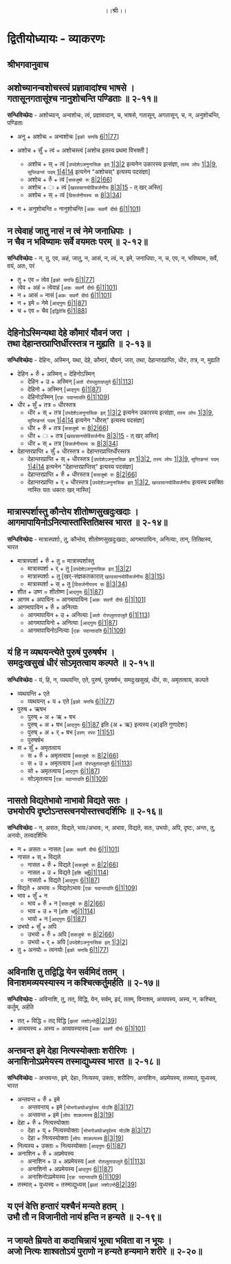 <p align="center"> ।।श्रीः।। </p>

# द्वितीयोध्यायः - व्याकरणः 

## श्रीभगवानुवाच
## अशोच्यानन्वशोचस्त्वं प्रज्ञावादांश्च भाषसे । <br> गतासूनगतासूंश्च नानुशोचन्ति पण्डिताः ॥ २-११॥

**सन्धिविच्छेदः** - अशोच्यान्, अन्वशोचः, त्वं, प्रज्ञावादान्, च, भाषसे, गतासून्, अगतासून्, च, न, अनुशोचन्ति, पण्डिताः

* अनु + अशोचः = अन्वशोचः [`इको यणचि` [6|1|77](http://ashtadhyayi.com/sutraani/6/1/77)]

* अशोच + सुँ + त्वं = अशोचस्त्वं [अशोच इतस्य प्रथमा विभक्ती ]
    * अशोच + स् + त्वं [`उपदेशेऽजनुनासिक इत्` [1|3|2](http://ashtadhyayi.com/sutraani/1/3/2) इत्यनेन उकारस्य इत्संज्ञा, `तस्य लोपः` [1|3|9](http://ashtadhyayi.com/sutraani/1/3/9), `सुप्तिङन्तं पदम्` [1|4|14](http://ashtadhyayi.com/sutraani/1/4/14) इत्यनेन "अशोचस्" इत्यस्य पदसंज्ञा]
    * अशोच + रुँ + त्वं [`ससजुषो रुः` [8|2|66](http://ashtadhyayi.com/sutraani/8/2/66)]
    * अशोच + ः  + त्वं [`खरवसानयोर्विसर्जनीयः` [8|3|15](http://ashtadhyayi.com/sutraani/8/3/15) - त् खर् अस्ति]
    * अशोच + स् + त्वं [`विसर्जनीयस्य सः` [8|3|34](http://ashtadhyayi.com/sutraani/8/3/34)]
* न + अनुशोचन्ति =  नानुशोचन्ति [`अकः सवर्णे दीर्घः` [6|1|101](http://ashtadhyayi.com/sutraani/6/1/101)]

## न त्वेवाहं जातु नासं न त्वं नेमे जनाधिपाः । <br> न चैव न भविष्यामः सर्वे वयमतः परम् ॥ २-१२॥

**सन्धिविच्छेदः** - न, तु, एव, अहं, जातु, न, आसं, न, त्वं, न, इमे, जनाधिपाः, न, च, एव, न, भविष्यामः, सर्वे, वयं, अतः, परं 

* तु + एव = त्वेव [`इको यणचि` [6|1|77](http://ashtadhyayi.com/sutraani/6/1/77)]
* त्वेव + अहं = त्वेवाहं [`अकः सवर्णे दीर्घः` [6|1|101](http://ashtadhyayi.com/sutraani/6/1/101)]
* न + आसं = नासं [`अकः सवर्णे दीर्घः` [6|1|101](http://ashtadhyayi.com/sutraani/6/1/101)]
* न + इमे = नेमे [`आद्गुणः` [6|1|87](http://ashtadhyayi.com/sutraani/6/1/87)]
* च + एव = चैव [`वृद्धिरेचि` [6|1|88](http://ashtadhyayi.com/sutraani/6/1/88)]

## देहिनोऽस्मिन्यथा देहे कौमारं यौवनं जरा । <br> तथा देहान्तरप्राप्तिर्धीरस्तत्र न मुह्यति ॥ २-१३॥

**सन्धिविच्छेदः** - देहिनः, अस्मिन्, यथा, देहे, कौमारं, यौवनं, जरा, तथा, देहान्तरप्राप्तिः, धीरः, तत्र, न, मुह्यति 

* देहिन + रुँ + अस्मिन् = देहिनोऽस्मिन्
    * देहिन + उ + अस्मिन् [`अतो रोरप्लुतादप्लुते` [6|1|113](http://ashtadhyayi.com/sutraani/6/1/113)]
    * देहिनो + अस्मिन् [`आद्गुणः` [6|1|87](http://ashtadhyayi.com/sutraani/6/1/87)]
    * देहिनोऽस्मिन् [`एङः पदान्तादति` [6|1|109](http://ashtadhyayi.com/sutraani/6/1/109)]
* धीर + सुँ + तत्र = धीरस्तत्र
    * धीर + स् + तत्र [`उपदेशेऽजनुनासिक इत्` [1|3|2](http://ashtadhyayi.com/sutraani/1/3/2) इत्यनेन उकारस्य इत्संज्ञा, `तस्य लोपः` [1|3|9](http://ashtadhyayi.com/sutraani/1/3/9), `सुप्तिङन्तं पदम्` [1|4|14](http://ashtadhyayi.com/sutraani/1/4/14) इत्यनेन "धीरस्" इत्यस्य पदसंज्ञा]
    * धीर + रुँ + तत्र [`ससजुषो रुः` [8|2|66](http://ashtadhyayi.com/sutraani/8/2/66)]
    * धीर + ः + तत्र [`खरवसानयोर्विसर्जनीयः` [8|3|15](http://ashtadhyayi.com/sutraani/8/3/15) - त् खर् अस्ति]
    * धीर + स् + तत्र [`विसर्जनीयस्य सः` [8|3|34](http://ashtadhyayi.com/sutraani/8/3/34)]
* देहान्तरप्राप्ति + सुँ + धीरस्तत्र = देहान्तरप्राप्तिर्धीरस्तत्र
    * देहान्तरप्राप्ति + स् + धीरस्तत्र [`उपदेशेऽजनुनासिक इत्` [1|3|2](http://ashtadhyayi.com/sutraani/1/3/2), `तस्य लोपः` [1|3|9](http://ashtadhyayi.com/sutraani/1/3/9), `सुप्तिङन्तं पदम्` [1|4|14](http://ashtadhyayi.com/sutraani/1/4/14) इत्यनेन "देहान्तरप्राप्तिस्" इत्यस्य पदसंज्ञा]
    * देहान्तरप्राप्ति + रुँ + धीरस्तत्र [`ससजुषो रुः` [8|2|66](http://ashtadhyayi.com/sutraani/8/2/66)]
    * देहान्तरप्राप्ति + र् + धीरस्तत्र [`उपदेशेऽजनुनासिक इत्` [1|3|2](http://ashtadhyayi.com/sutraani/1/3/2), `खरवसानयोर्विसर्जनीयः` इत्यस्य प्रसक्तिः नास्तिः यतः धकारः खर् नास्ति]

## मात्रास्पर्शास्तु कौन्तेय शीतोष्णसुखदुःखदाः । <br> आगमापायिनोऽनित्यास्तांस्तितिक्षस्व भारत ॥ २-१४॥
**सन्धिविच्छेदः** - मात्रास्पर्शाः, तु, कौन्तेय, शीतोष्णसुखदुःखदाः, आगमापायिनः, अनित्याः, तान्, तितिक्षस्व, भारत
* मात्रास्पर्शा + रुँ + तु = मात्रास्पर्शास्तु
    * मात्रास्पर्शा + र् + तु [`उपदेशेऽजनुनासिक इत्` [1|3|2](http://ashtadhyayi.com/sutraani/1/3/2)]
    * मात्रास्पर्शाः + तु [खर्-संज्ञकतकारात् `खरवसानयोर्विसर्जनीयः` [8|3|15](http://ashtadhyayi.com/sutraani/8/3/15)]
    * मात्रास्पर्शा + स् + तु [`विसर्जनीयस्य सः` [8|3|34](http://ashtadhyayi.com/sutraani/8/3/34)]
* शीत + उष्ण = शीतोष्ण [`आद्गुणः` [6|1|87](http://ashtadhyayi.com/sutraani/6/1/87)]
* आगम + अपायिनः = आगमापायिनः [`अकः सवर्णे दीर्घः` [6|1|101](http://ashtadhyayi.com/sutraani/6/1/101)]
* आगमापायिन + रुँ + अनित्याः
    * आगमापायिन + उ + अनित्याः [`अतो रोरप्लुतादप्लुते` [6|1|113](http://ashtadhyayi.com/sutraani/6/1/113)]
    * आगमापायिनो + अनित्याः [`आद्गुणः` [6|1|87](http://ashtadhyayi.com/sutraani/6/1/87)]
    * आगमापायिनोऽनित्याः [`एङः पदान्तादति` [6|1|109](http://ashtadhyayi.com/sutraani/6/1/109)]

## यं हि न व्यथयन्त्येते पुरुषं पुरुषर्षभ । <br> समदुःखसुखं धीरं सोऽमृतत्वाय कल्पते ॥ २-१५॥
**सन्धिविच्छेदः** - यं, हि, न, व्यथयन्ति, एते, पुरुषं, पुरुषर्षभ, समदुःखसुखं, धीरं, सः, अमृतत्वाय, कल्पते
* व्यथयन्ति + एते
    * व्यथयन्त् + य + एते [`इको यणचि` [6|1|77](http://ashtadhyayi.com/sutraani/6/1/77)]
* पुरुष + ऋषभ
    * पुरुष् + अ + ऋ + षभ
    * पुरुष् + अ + षभ [`आद्गुणः` [6|1|87](http://ashtadhyayi.com/sutraani/6/1/87) इति {अ + ऋ} इत्यस्य {अ}इति गुणादेशः]
    * पुरुष् + अ + र् + षभ [`उरण् रपरः` [1|1|51](http://ashtadhyayi.com/sutraani/1/1/51)]
    * पुरुषर्षभ
 * स + सुँ + अमृतत्वाय
     * स + रुँ + अमृतत्वाय [`ससजुषो रुः` [8|2|66](http://ashtadhyayi.com/sutraani/8/2/66)]
     * स + उ + अमृतत्वाय [`अतो रोरप्लुतादप्लुते` [6|1|113](http://ashtadhyayi.com/sutraani/6/1/113)]
     * सो + अमृतत्वाय [`आद्गुणः` [6|1|87](http://ashtadhyayi.com/sutraani/6/1/87)]
     * सोऽमृतत्वाय [`एङः पदान्तादति` [6|1|109](http://ashtadhyayi.com/sutraani/6/1/109)]
 
## नासतो विद्यतेभावो नाभावो विद्यते सतः । <br> उभयोरपि दृष्टोऽन्तस्त्वनयोस्तत्त्वदर्शिभिः ॥ २-१६॥
**सन्धिविच्छेदः** - न, असतः, विद्यते, भावः/अभावः, न, अभावः, विद्यते, सतः, उभयोः, अपि, दृष्टः, अन्तः, तु, अनयोः, तत्त्वदर्शिभिः
* न + असतः = नासतः [`अकः सवर्णे दीर्घः` [6|1|101](http://ashtadhyayi.com/sutraani/6/1/101)]
* नासत + स् + विद्यते
    * नासत + रुँ + विद्यते [`ससजुषो रुः` [8|2|66](http://ashtadhyayi.com/sutraani/8/2/66)]
    * नासत + उ + विद्यते [`हशि च`[6|1|114](http://ashtadhyayi.com/sutraani/6/1/114)]
    * नासतो + विद्यते [`आद्गुणः` [6|1|87](http://ashtadhyayi.com/sutraani/6/1/87)]
* विद्यते + अभावः = विद्यतेऽभावः [`एङः पदान्तादति` [6|1|109](http://ashtadhyayi.com/sutraani/6/1/109)]
* भाव + सुँ + न
    * भाव + रुँ + न [`ससजुषो रुः` [8|2|66](http://ashtadhyayi.com/sutraani/8/2/66)]
    * भाव + उ + न [`हशि च`[6|1|114](http://ashtadhyayi.com/sutraani/6/1/114)]
    * भावो + न [`आद्गुणः` [6|1|87](http://ashtadhyayi.com/sutraani/6/1/87)]
* उभयो + सुँ + अपि
    * उभयो + रुँ + अपि [`ससजुषो रुः` [8|2|66](http://ashtadhyayi.com/sutraani/8/2/66)]
    * उभयो + र् + अपि [`उपदेशेऽजनुनासिक इत्` [1|3|2](http://ashtadhyayi.com/sutraani/1/3/2)]
* तु + अनयोः = त्वनयोः [`इको यणचि` [6|1|77](http://ashtadhyayi.com/sutraani/6/1/77)]

## अविनाशि तु तद्विद्धि येन सर्वमिदं ततम् । <br> विनाशमव्ययस्यास्य न कश्चित्कर्तुमर्हति ॥ २-१७॥
**सन्धिविच्छेदः** - अविनाशि, तु, तत्, विद्धि, येन, सर्वम्, इदं, ततम्, विनाशम्, अव्ययस्य, अस्य, न, कश्चित्, कर्तुम्, अर्हति
* तत् + विद्धि = तद् विद्धि [`झलां जशोऽन्ते`[8|2|39](http://ashtadhyayi.com/sutraani/8/2/39)]
* अव्ययस्य + अस्य = अव्ययस्यास्य [`अकः सवर्णे दीर्घः` [6|1|101](http://ashtadhyayi.com/sutraani/6/1/101)]

## अन्तवन्त इमे देहा नित्यस्योक्ताः शरीरिणः । <br> अनाशिनोऽप्रमेयस्य तस्माद्युध्यस्व भारत ॥ २-१८॥
**सन्धिविच्छेदः** - अन्तवन्तः, इमे, देहाः, नित्यस्य, उक्ताः, शरीरिणः, अनाशिनः, अप्रमेयस्य, तस्मात्, युध्यस्व, भारत
* अन्तवन्त + रुँ + इमे
    * अन्तवन्तय् + इमे [`भोभगोअघोअपूर्वस्य योऽशि` [8|3|17](http://ashtadhyayi.com/sutraani/8/3/17)]
    * अन्तवन्त + इमे [`लोपः शाकल्यस्य` [8|3|19](http://ashtadhyayi.com/sutraani/8/3/19)]
* देहा + रुँ + नित्यस्योक्ताः
    * देहा + य् + नित्यस्योक्ताः [`भोभगोअघोअपूर्वस्य योऽशि` [8|3|17](http://ashtadhyayi.com/sutraani/8/3/17)]
    * देहा + नित्यस्योक्ताः [`लोपः शाकल्यस्य` [8|3|19](http://ashtadhyayi.com/sutraani/8/3/19)]
* नित्यस्य + उक्ताः = नित्यस्योक्ताः [`आद्गुणः` [6|1|87](http://ashtadhyayi.com/sutraani/6/1/87)]
* अनाशिन + रुँ + अप्रमेयस्य
    * अनाशिन + उ + अप्रमेयस्य [`अतो रोरप्लुतादप्लुते` [6|1|113](http://ashtadhyayi.com/sutraani/6/1/113)]
    * अनाशिनो + अप्रमेयस्य [`आद्गुणः` [6|1|87](http://ashtadhyayi.com/sutraani/6/1/87)]
    * अनाशिनोऽप्रमेयस्य [`एङः पदान्तादति` [6|1|109](http://ashtadhyayi.com/sutraani/6/1/109)]
* तस्मात् + युध्यस्व = तस्माद्युध्यस् [`झलां जशोऽन्ते`[8|2|39](http://ashtadhyayi.com/sutraani/8/2/39)]

## य एनं वेत्ति हन्तारं यश्चैनं मन्यते हतम् । <br> उभौ तौ न विजानीतो नायं हन्ति न हन्यते ॥ २-१९॥

## न जायते म्रियते वा कदाचिन्नायं भूत्वा भविता वा न भूयः । <br> अजो नित्यः शाश्वतोऽयं पुराणो न हन्यते हन्यमाने शरीरे ॥ २-२०॥
